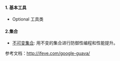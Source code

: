 

#### 1. 基本工具 

- Optional 工具类

#### 2.集合

- [不可变集合](http://ifeve.com/google-guava-immutablecollections/): 用不变的集合进行防御性编程和性能提升。



















参考文档：http://ifeve.com/google-guava/